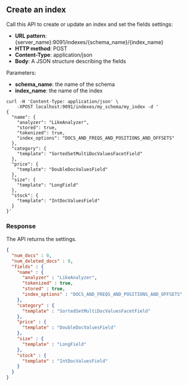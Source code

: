 ## Create an index

Call this API to create or update an index and set the fields settings:

* **URL pattern**: {server_name}:9091/indexes/{schema_name}/{index_name}
* **HTTP method**: POST
* **Content-Type**: application/json
* **Body**: A JSON structure describing the fields

Parameters:

* **schema_name**: the name of the schema
* **index_name**: the name of the index

```shell
curl -H 'Content-Type: application/json' \
    -XPOST localhost:9091/indexes/my_schema/my_index -d '
{
  "name": {
    "analyzer": "LikeAnalyzer",
    "stored": true,
    "tokenized": true,
    "index_options": "DOCS_AND_FREQS_AND_POSITIONS_AND_OFFSETS"
  },
  "category": {
    "template": "SortedSetMultiDocValuesFacetField"
  },
  "price": {
    "template": "DoubleDocValuesField"
  },
  "size": {
    "template": "LongField"
  },
  "stock": {
    "template": "IntDocValuesField"
  }
}'
```

### Response

The API returns the settings.

```json
{
  "num_docs" : 0,
  "num_deleted_docs" : 0,
  "fields" : {
    "name" : {
      "analyzer" : "LikeAnalyzer",
      "tokenized" : true,
      "stored" : true,
      "index_options" : "DOCS_AND_FREQS_AND_POSITIONS_AND_OFFSETS"
    },
    "category" : {
      "template" : "SortedSetMultiDocValuesFacetField"
    },
    "price" : {
      "template" : "DoubleDocValuesField"
    },
    "size" : {
      "template" : "LongField"
    },
    "stock" : {
      "template" : "IntDocValuesField"
    }
  }
}
```
